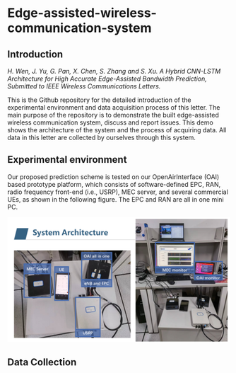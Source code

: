 # Edge-assisted-wireless-communication-system

## Introduction

*H. Wen, J. Yu, G. Pan, X. Chen, S. Zhang and S. Xu. A Hybrid CNN-LSTM Architecture for High Accurate Edge-Assisted Bandwidth Prediction, Submitted to IEEE Wireless Communications Letters.*  

  This is the Github repository for the detailed introduction of the experimental environment and data acquisition process of this letter. The main purpose of the repository is to demonstrate the built edge-assisted wireless communication system, discuss and report issues. This demo shows the architecture of the system and the process of acquiring data. All data in this letter are collected by ourselves through this system.
  
  ## Experimental environment
  Our proposed prediction scheme is tested on our OpenAirInterface (OAI) based prototype platform, which consists of software-defined EPC, RAN, radio frequency front-end (i.e., USRP), MEC server, and several commercial UEs, as shown in the following figure. The EPC and RAN are all in one mini PC. 
  
  <img src="https://github.com/wenhanfei/Edge-assisted-wireless-communication-system/blob/main/Experimental Environment.PNG"  alt="Environment">
  
  ## Data Collection
  
